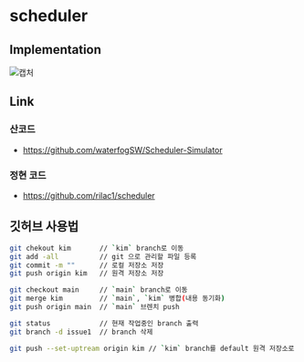 # scheduler

## Implementation
![캡처](https://user-images.githubusercontent.com/28651727/115529826-315be200-a2ce-11eb-8590-66a2d9762059.PNG)

## Link 

### 산코드 
- https://github.com/waterfogSW/Scheduler-Simulator

### 정현 코드
- https://github.com/rilac1/scheduler

## 깃허브 사용법

```sh
git chekout kim       // `kim` branch로 이동 
git add -all          // git 으로 관리할 파일 등록
git commit -m ""      // 로컬 저장소 저장  
git push origin kim   // 원격 저장소 저장 

git checkout main     // `main` branch로 이동
git merge kim         // `main`, `kim` 병합(내용 동기화)
git push origin main  // `main` 브렌치 push
```

```sh
git status            // 현재 작업중인 branch 출력
git branch -d issue1  // branch 삭제 
```

```sh
git push --set-uptream origin kim // `kim` branch를 default 원격 저장소로 지정
```
